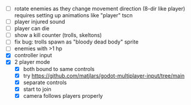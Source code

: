 - [ ] rotate enemies as they change movement direction (8-dir like player)
  requires setting up animations like "player" tscn
- [ ] player injured sound
- [ ] player can die
- [ ] show a kill counter (trolls, skeltons)
- [ ] fix bug: trolls spawn as "bloody dead body" sprite
- [ ] enemies with >1 hp
- [x] controller input
- [x] 2 player mode
  - [x] both bound to same controls
  - [x] try https://github.com/matjlars/godot-multiplayer-input/tree/main
  - [x] separate controls
  - [x] start to join
  - [x] camera follows players properly
